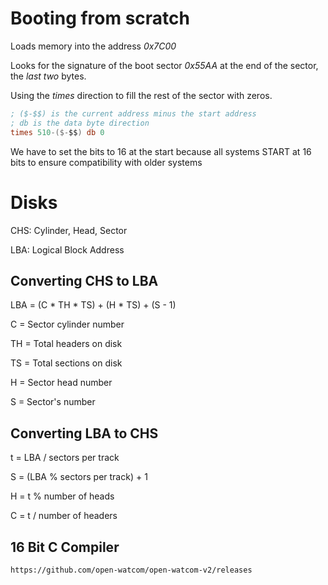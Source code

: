 # Booting from scratch
Loads memory into the address *0x7C00*

Looks for the signature of the boot sector *0x55AA* at the end of the sector, the *last two* bytes.

Using the *times* direction to fill the rest of the sector with zeros.

```nasm
; ($-$$) is the current address minus the start address
; db is the data byte direction
times 510-($-$$) db 0
```
We have to set the bits to 16 at the start because all systems START at 16 bits to ensure compatibility with older systems

# Disks

CHS: Cylinder, Head, Sector

LBA: Logical Block Address

## Converting CHS to LBA

LBA = (C * TH * TS) + (H * TS) + (S - 1)

C = Sector cylinder number

TH = Total headers on disk

TS = Total sections on disk

H = Sector head number

S = Sector's number

## Converting LBA to CHS
t = LBA / sectors per track

S = (LBA % sectors per track) + 1

H = t % number of heads

C = t / number of headers

## 16 Bit C Compiler
```
https://github.com/open-watcom/open-watcom-v2/releases
```
